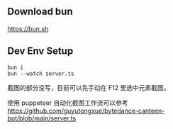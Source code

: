 
## Download bun

https://bun.sh

## Dev Env Setup

```
bun i
bun --watch server.ts
```

截图的部分没写，目前可以先手动在 F12 里选中元素截图。

使用 puppeteer 自动化截图工作流可以参考 https://github.com/guyutongxue/bytedance-canteen-bot/blob/main/server.ts